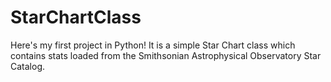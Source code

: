 # StarChartClass
Here's my first project in Python! It is a simple Star Chart class which contains stats loaded from the Smithsonian Astrophysical Observatory Star Catalog.
